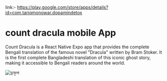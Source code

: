 link:- https://play.google.com/store/apps/details?id=com.tariqmonowar.dopamindetox
# count dracula mobile App

Count Dracula is a React Native Expo app that provides the complete Bengali translation of the famous novel "Dracula" written by Bram Stoker. It is the first complete Bangladeshi translation of this iconic ghost story, making it accessible to Bengali readers around the world.

![ড্রাকুলা](https://github.com/Tariq-Monowar/count-dracula/assets/101199109/0f70a4d9-e531-48d5-a783-f9255ebbe9e7)
